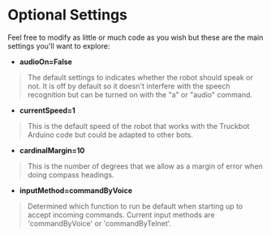 # Optional Settings #

Feel free to modify as little or much code as you wish but these are the main settings you'll want to explore:

  * **audioOn=False**
> The default settings to indicates whether the robot should speak or not. It is off by default so it doesn't interfere with the speech recognition but can be turned on with the "a" or "audio" command.
  * **currentSpeed=1**
> This is the default speed of the robot that works with the Truckbot Arduino code but could be adapted to other bots.
  * **cardinalMargin=10**
> This is the number of degrees that we allow as a margin of error when doing compass headings.
  * **inputMethod=commandByVoice**
> Determined which function to run be default when starting up to accept incoming commands. Current input methods are 'commandByVoice' or 'commandByTelnet'.